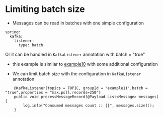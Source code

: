 # Limiting batch size

-   Messages can be read in batches with one simple configuration
```aidl
spring:
  kafka:
    listener:
      type: batch
```

Or it can be handled in ```KafkaListener``` annotation with batch = "true"

-   this example is similar to [example10](../example10) with some additional configuration

-   We can limit batch size with the configuration in ```KafkaListener``` annotation
```aidl
    @KafkaListener(topics = TOPIC, groupId = "example11",batch = "true",properties = "max.poll.records=250")
    public void processMessageRecord(@Payload List<Message> messages) {
        log.info("Consumed messages count :: {}", messages.size());
    }
```